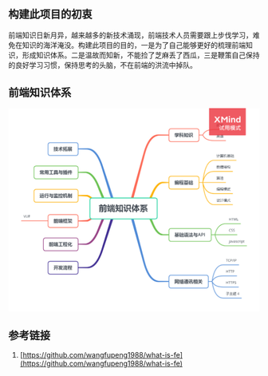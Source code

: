 ## 构建此项目的初衷

前端知识日新月异，越来越多的新技术涌现，前端技术人员需要跟上步伐学习，难免在知识的海洋淹没。构建此项目的目的，一是为了自己能够更好的梳理前端知识，形成知识体系。二是温故而知新，不能捡了芝麻丢了西瓜，三是鞭策自己保持的良好学习习惯，保持思考的头脑，不在前端的洪流中掉队。

## 前端知识体系
![构建前端知识体系](./image/front-end_knowledge_system.png)


## 参考链接
1. [https://github.com/wangfupeng1988/what-is-fe](https://github.com/wangfupeng1988/what-is-fe)